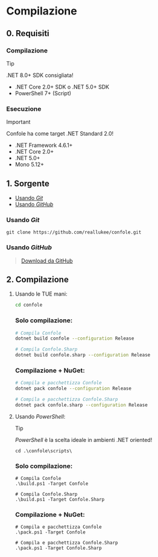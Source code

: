 # Compilazione

## 0. Requisiti

### Compilazione

> [!TIP]
> .NET 8.0+ SDK consigliata!

* .NET Core 2.0+ SDK o .NET 5.0+ SDK
* PowerShell 7+ (Script)

### Esecuzione

> [!IMPORTANT]
> Confole ha come target .NET Standard 2.0!

* .NET Framework 4.6.1+
* .NET Core 2.0+
* .NET 5.0+
* Mono 5.12+



## 1. Sorgente

* [Usando *Git*](#usando-git)
* [Usando *GitHub*](#usando-github)

### Usando *Git*

```
git clone https://github.com/reallukee/confole.git
```

### Usando *GitHub*

> [Download da GitHub](https://github.com/reallukee/confole/archive/main.zip)



## 2. Compilazione

1. Usando le TUE mani:

    ```bash
    cd confole
    ```

    ### Solo compilazione:

    ```bash
    # Compila Confole
    dotnet build confole --configuration Release

    # Compila Confole.Sharp
    dotnet build confole.sharp --configuration Release
    ```

    ### Compilazione + NuGet:

    ```bash
    # Compila e pacchettizza Confole
    dotnet pack confole --configuration Release

    # Compila e pacchettizza Confole.Sharp
    dotnet pack confole.sharp --configuration Release
    ```

2. Usando *PowerShell*:

    > [!TIP]
    > *PowerShell* è la scelta ideale in ambienti .NET oriented!

    ```pwsh
    cd .\confole\scripts\
    ```

    ### Solo compilazione:

    ```pwsh
    # Compila Confole
    .\build.ps1 -Target Confole

    # Compila Confole.Sharp
    .\build.ps1 -Target Confole.Sharp
    ```

    ### Compilazione + NuGet:

    ```pwsh
    # Compila e pacchettizza Confole
    .\pack.ps1 -Target Confole

    # Compila e pacchettizza Confole.Sharp
    .\pack.ps1 -Target Confole.Sharp
    ```
